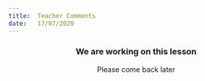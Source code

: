 ```yaml
---
title:  Teacher Comments
date:   17/07/2020
---
```


### <center>We are working on this lesson</center>
<center>Please come back later</center>